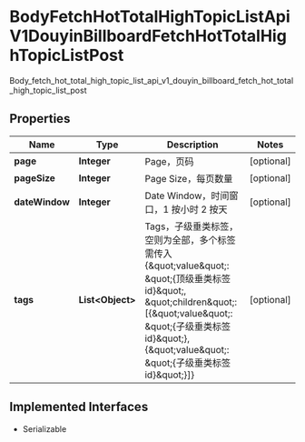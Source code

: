 

# BodyFetchHotTotalHighTopicListApiV1DouyinBillboardFetchHotTotalHighTopicListPost

Body_fetch_hot_total_high_topic_list_api_v1_douyin_billboard_fetch_hot_total_high_topic_list_post
## Properties

Name | Type | Description | Notes
------------ | ------------- | ------------- | -------------
**page** | **Integer** | Page，页码 |  [optional]
**pageSize** | **Integer** | Page Size，每页数量 |  [optional]
**dateWindow** | **Integer** | Date Window，时间窗口，1 按小时 2 按天 |  [optional]
**tags** | **List&lt;Object&gt;** | Tags，子级垂类标签，空则为全部，多个标签需传入{\&quot;value\&quot;: \&quot;{顶级垂类标签id}\&quot;, \&quot;children\&quot;: [{\&quot;value\&quot;: \&quot;{子级垂类标签id}\&quot;}, {\&quot;value\&quot;: \&quot;{子级垂类标签id}\&quot;}]} |  [optional]


## Implemented Interfaces

* Serializable


